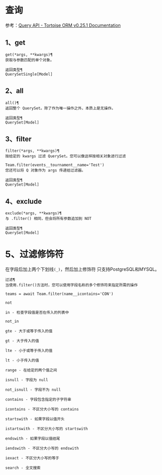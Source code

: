 # 查询
参考：[Query API - Tortoise ORM v0.25.1 Documentation](https://tortoise.github.io/query.html)
## 1、get
```
get(*args, **kwargs)¶
获取与参数匹配的单个对象。

返回类型¶
QuerySetSingle[Model]
```
## 2、all
```
all()¶
返回整个 QuerySet。除了作为唯一操作之外，本质上是无操作。

返回类型¶
QuerySet[Model]
```
## 3、filter
```
filter(*args, **kwargs)¶
按给定的 kwargs 过滤 QuerySet。您可以像这样按相关对象进行过滤

Team.filter(events__tournament__name='Test')
您还可以将 Q 对象作为 args 传递给过滤器。

返回类型¶
QuerySet[Model]
```
## 4、exclude
```
exclude(*args, **kwargs)¶
与 .filter() 相同，但会将所有参数追加到 NOT

返回类型¶
QuerySet[Model]
```
# 5、过滤修饰符
在字段后加上两个下划线`(_)`，然后加上修饰符
只支持PostgreSQL和MYSQL。
```
过滤¶
当使用.filter()方法时，您可以使用字段名称的多个修饰符来指定所需的操作

teams = await Team.filter(name__icontains='CON')

not

in - 检查字段值是否在传入的列表中

not_in

gte - 大于或等于传入的值

gt - 大于传入的值

lte - 小于或等于传入的值

lt - 小于传入的值

range - 在给定的两个值之间

isnull - 字段为 null

not_isnull - 字段不为 null

contains - 字段包含指定的子字符串

icontains - 不区分大小写的 contains

startswith - 如果字段以值开头

istartswith - 不区分大小写的 startswith

endswith - 如果字段以值结尾

iendswith - 不区分大小写的 endswith

iexact - 不区分大小写的等于

search - 全文搜索
```